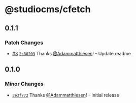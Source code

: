 # @studiocms/cfetch

## 0.1.1

### Patch Changes

- [#3](https://github.com/withstudiocms/cfetch/pull/3) [`2c80209`](https://github.com/withstudiocms/cfetch/commit/2c80209773041f59159671fccaa0d286e7807452) Thanks [@Adammatthiesen](https://github.com/Adammatthiesen)! - Update readme

## 0.1.0

### Minor Changes

- [`3e3f772`](https://github.com/withstudiocms/cfetch/commit/3e3f77285e8fe17a94b5db3cbf23ecfec98e0af2) Thanks [@Adammatthiesen](https://github.com/Adammatthiesen)! - Initial release
